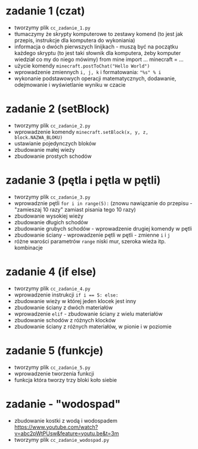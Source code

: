 # zadanie 1 (czat)
- tworzymy plik `cc_zadanie_1.py`
- tłumaczymy że skrypty komputerowe to zestawy komend (to jest jak przepis, instrukcje dla komputera do wykoniania)
- informacja o dwóch pierwszych linijkach - muszą być na początku każdego skryptu (to jest taki słownik dla komputera, żeby komputer wiedział co my do niego mówimy)
    from mine import ...
    minecraft = ...
- użycie komendy `minecraft.postToChat("Hello World")`
- wprowadzenie zmiennych `i, j, k` i formatowania: `"%s" % i`
- wykonanie podstawowych operacji matematycznych, dodawanie, odejmowanie i wyświetlanie wyniku w czacie

# zadanie 2 (setBlock)
- tworzymy plik `cc_zadanie_2.py`
- wprowadzenie komendy `minecraft.setBlock(x, y, z, block.NAZWA_BLOKU)`
- ustawianie pojedynczych bloków
- zbudowanie małej wieży
- zbudowanie prostych schodów

# zadanie 3 (pętla i pętla w pętli)
- tworzymy plik `cc_zadanie_3.py`
- wprowadznie pętli `for i in range(5):` (znowu nawiązanie do przepisu - "zamieszaj 10 razy" zamiast pisania tego 10 razy)
- zbudowanie wysokiej wieży
- zbudowanie długich schodów
- zbudowanie grubych schodów - wprowadzenie drugiej komendy w pętli
- zbudowanie ściany - wprowadzenie pętli w pętli - zmienne `i` i `j`
- różne warości parametrów `range` niski mur, szeroka wieża itp. kombinacje

# zadanie 4 (if else)
- tworzymy plik `cc_zadanie_4.py`
- wprowadzenie instrukcji `if i == 5: else:`
- zbudowanie wieży w której jeden klocek jest inny
- zbudowanie ściany z dwóch materiałów
- wprowadzenie `elif` - zbudowanie ściany z wielu materiałów
- zbudowanie schodów z różnych klocków
- zbudowanie ściany z różnych materiałów, w pionie i w poziomie

# zadanie 5 (funkcje)
- tworzymy plik `cc_zadanie_5.py`
- wprowadzenie tworzenia funkcji
- funkcja która tworzy trzy bloki koło siebie

# zadanie - "wodospad"
- zbudowanie kostki z wodą i wodospadem
https://www.youtube.com/watch?v=abc2pWtPUsw&feature=youtu.be&t=3m
- tworzymy plik `cc_zadanie_wodospad.py`

